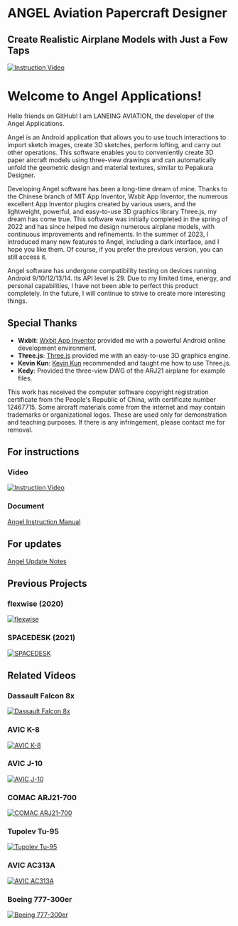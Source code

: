 # ANGEL Aviation Papercraft Designer

## Create Realistic Airplane Models with Just a Few Taps
[![Instruction Video](https://github.com/LANEING-AVIATION/ANGEL/blob/main/Homepage/Boeing.png)](https://www.bilibili.com/video/BV1p84y1o7sj)

# Welcome to Angel Applications!

Hello friends on GitHub! I am LANEING AVIATION, the developer of the Angel Applications.

Angel is an Android application that allows you to use touch interactions to import sketch images, create 3D sketches, perform lofting, and carry out other operations. This software enables you to conveniently create 3D paper aircraft models using three-view drawings and can automatically unfold the geometric design and material textures, similar to Pepakura Designer.

Developing Angel software has been a long-time dream of mine. Thanks to the Chinese branch of MIT App Inventor, Wxbit App Inventor, the numerous excellent App Inventor plugins created by various users, and the lightweight, powerful, and easy-to-use 3D graphics library Three.js, my dream has come true. This software was initially completed in the spring of 2022 and has since helped me design numerous airplane models, with continuous improvements and refinements. In the summer of 2023, I introduced many new features to Angel, including a dark interface, and I hope you like them. Of course, if you prefer the previous version, you can still access it.

Angel software has undergone compatibility testing on devices running Android 9/10/12/13/14. Its API level is 29. Due to my limited time, energy, and personal capabilities, I have not been able to perfect this product completely. In the future, I will continue to strive to create more interesting things.

## Special Thanks

- **Wxbit**: [Wxbit App Inventor](https://vip.wxbit.com/login/) provided me with a powerful Android online development environment.
- **Three.js**: [Three.js](https://threejs.org/) provided me with an easy-to-use 3D graphics engine.
- **Kevin Kun**: [Kevin Kun](https://kevinkun.cn/) recommended and taught me how to use Three.js.
- **Kedy**: Provided the three-view DWG of the ARJ21 airplane for example files.

This work has received the computer software copyright registration certificate from the People's Republic of China, with certificate number 12467715. Some aircraft materials come from the internet and may contain trademarks or organizational logos. These are used only for demonstration and teaching purposes. If there is any infringement, please contact me for removal.


## For instructions
### Video
[![Instruction Video](https://github.com/LANEING-AVIATION/ANGEL/blob/main/Homepage/Angel%20Video.png)](https://www.bilibili.com/video/BV1p84y1o7sj)

### Document
[Angel Instruction Manual](https://github.com/LANEING-AVIATION/ANGEL/blob/main/Manual/Angel-Instruction.pdf)

## For updates
[Angel Update Notes](https://github.com/LANEING-AVIATION/ANGEL/blob/main/Manual/Angel-Update-Note.pdf)

## Previous Projects
### flexwise (2020)
[![flexwise](https://github.com/LANEING-AVIATION/ANGEL/blob/main/Homepage/flexwise.png)](https://www.bilibili.com/video/BV1xZ4y1T7xX)

### SPACEDESK (2021)
[![SPACEDESK](https://github.com/LANEING-AVIATION/ANGEL/blob/main/Homepage/SPACEDESK.png)](https://www.bilibili.com/video/BV1xZ4y1T7xX)

## Related Videos
### Dassault Falcon 8x
[![Dassault Falcon 8x](https://github.com/LANEING-AVIATION/ANGEL/blob/main/Homepage/1.png)](https://www.bilibili.com/video/BV14P411r7Xm)

### AVIC K-8
[![AVIC K-8](https://github.com/LANEING-AVIATION/ANGEL/blob/main/Homepage/2.png)](https://www.bilibili.com/video/BV1ym4y1L7KU)

### AVIC J-10
[![AVIC J-10](https://github.com/LANEING-AVIATION/ANGEL/blob/main/Homepage/3.png)](https://www.bilibili.com/video/BV1W94y1i7uw)

### COMAC ARJ21-700
[![COMAC ARJ21-700](https://github.com/LANEING-AVIATION/ANGEL/blob/main/Homepage/4.png)](https://www.bilibili.com/video/BV1N14y197dZ)

### Tupolev Tu-95
[![Tupolev Tu-95](https://github.com/LANEING-AVIATION/ANGEL/blob/main/Homepage/5.png)](https://www.bilibili.com/video/BV1Fr4y1E7MQ)

### AVIC AC313A
[![AVIC AC313A](https://github.com/LANEING-AVIATION/ANGEL/blob/main/Homepage/6.png)](https://www.bilibili.com/video/BV1AZ4y1Y7X1)

### Boeing 777-300er
[![Boeing 777-300er](https://github.com/LANEING-AVIATION/ANGEL/blob/main/Homepage/7.png)](https://www.bilibili.com/video/BV1Ag411d7Mk)
